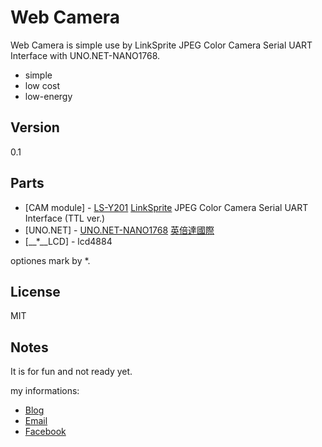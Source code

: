 Web Camera
=========

Web Camera is simple use by LinkSprite JPEG Color Camera Serial UART Interface with UNO.NET-NANO1768.

  - simple
  - low cost
  - low-energy

Version
----

0.1

Parts
-----------

* [CAM module] - [LS-Y201](http://store.linksprite.com/infrared-jpeg-color-camera-serial-uart-ttl-level/) [LinkSprite](http://www.linksprite.com/) JPEG Color Camera Serial UART Interface (TTL ver.)
* [UNO.NET] - [UNO.NET-NANO1768](http://goods.ruten.com.tw/item/show?21207103614614  "UNO.NET-NANO1768")  [英倍達國際](http://www.embeda.com.tw/tw/ "www.embeda.com.tw")
* [__*__LCD] - lcd4884

optiones mark by *.

License
----

MIT

Notes
------------
It is for fun and not ready yet.

my informations:
 - [Blog](http://blog.sd.idv.tw)
 - [Email](info@sd.idv.tw)
 - [Facebook](https://www.facebook.com/steve.luo.9849)
